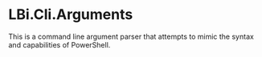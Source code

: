 LBi.Cli.Arguments
=================

This is a command line argument parser that attempts to mimic the syntax and capabilities of PowerShell.
